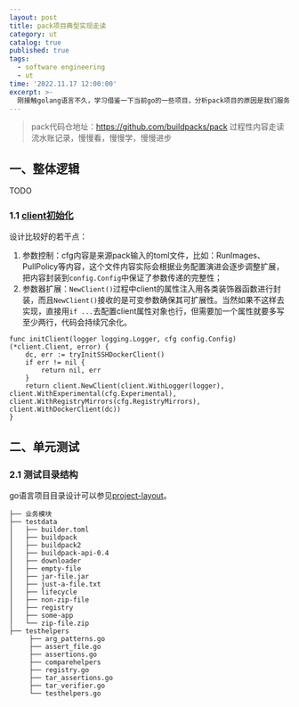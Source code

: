 ```yaml
---
layout: post
title: pack项目典型实现走读
category: ut
catalog: true
published: true
tags:
  - software engineering
  - ut
time: '2022.11.17 12:00:00'
excerpt: >-
  刚接触golang语言不久，学习借鉴一下当前go的一些项目，分析pack项目的原因是我们服务中使用应用模型，有各类工具行和文件渲染，所以参考学习pack项目是合适的。
---
```


> pack代码仓地址：https://github.com/buildpacks/pack
> 过程性内容走读流水账记录，慢慢看，慢慢学，慢慢进步

## 一、整体逻辑
TODO

### 1.1 [client初始化](https://github.com/buildpacks/pack/blob/558ae9a3c7e51f1e4e15aaa54bf90e9ca7f164a8/cmd/cmd.go#L136-L142)
设计比较好的若干点：
1. 参数控制：cfg内容是来源pack输入的toml文件，比如：RunImages、PullPolicy等内容，这个文件内容实际会根据业务配置演进会逐步调整扩展，把内容封装到`config.Config`中保证了参数传递的完整性；
2. 参数器扩展：`NewClient()`过程中client的属性注入用各类装饰器函数进行封装，而且`NewClient()`接收的是可变参数确保其可扩展性。当然如果不这样去实现，直接用`if ...`去配置client属性对象也行，但需要加一个属性就要多写至少两行，代码会持续冗余化。
```golang
func initClient(logger logging.Logger, cfg config.Config) (*client.Client, error) {
	dc, err := tryInitSSHDockerClient()
	if err != nil {
		return nil, err
	}
	return client.NewClient(client.WithLogger(logger), client.WithExperimental(cfg.Experimental), client.WithRegistryMirrors(cfg.RegistryMirrors), client.WithDockerClient(dc))
}
```

## 二、单元测试

### 2.1 测试目录结构
go语言项目目录设计可以参见[project-layout](https://github.com/golang-standards/project-layout/blob/master/README_zh.md)。
``` shell
├── 业务模块
├── testdata
│   ├── builder.toml
│   ├── buildpack
│   ├── buildpack2
│   ├── buildpack-api-0.4
│   ├── downloader
│   ├── empty-file
│   ├── jar-file.jar
│   ├── just-a-file.txt
│   ├── lifecycle
│   ├── non-zip-file
│   ├── registry
│   ├── some-app
│   └── zip-file.zip
├── testhelpers
     ├── arg_patterns.go
     ├── assert_file.go
     ├── assertions.go
     ├── comparehelpers
     ├── registry.go
     ├── tar_assertions.go
     ├── tar_verifier.go
     └── testhelpers.go
```
